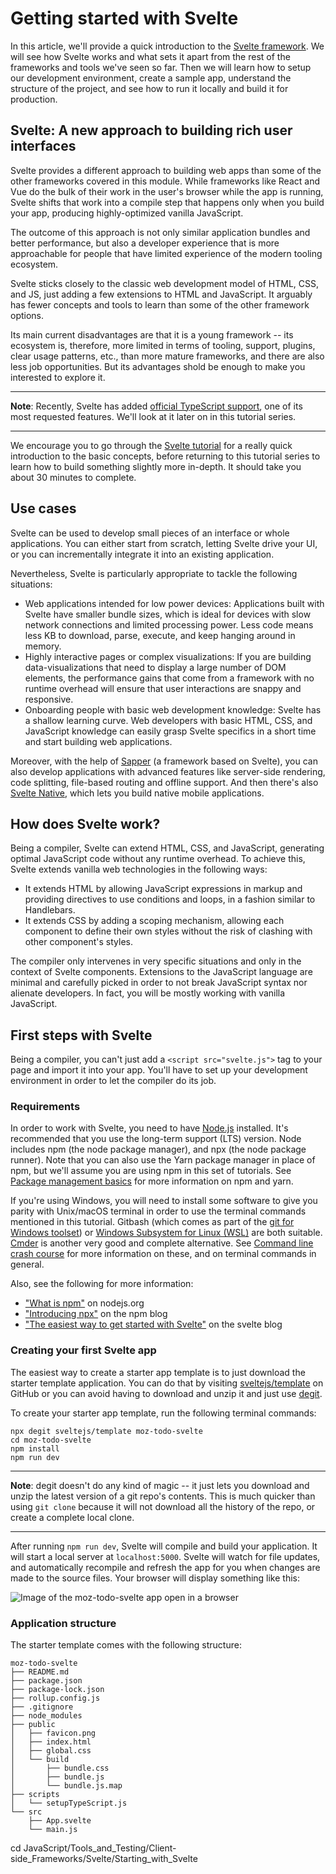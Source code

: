 # Getting started with Svelte

In this article, we'll provide a quick introduction to the [Svelte framework](). We will see how Svelte works and what sets it apart from the rest of the frameworks and tools we've seen so far. Then we will learn how to setup our development environment, create a sample app, understand the structure of the project, and see how to run it locally and build it for production.

## Svelte: A new approach to building rich user interfaces

Svelte provides a different approach to building web apps than some of the other frameworks covered in this module. While frameworks like React and Vue do the bulk of their work in the user's browser while the app is running, Svelte shifts that work into a compile step that happens only when you build your app, producing highly-optimized vanilla JavaScript.

The outcome of this approach is not only similar application bundles and better performance, but also a developer experience that is more approachable for people that have limited experience of the modern tooling ecosystem.

Svelte sticks closely to the classic web development model of HTML, CSS, and JS, just adding a few extensions to HTML and JavaScript. It arguably has fewer concepts and tools to learn than some of the other framework options.

Its main current disadvantages are that it is a young framework -- its ecosystem is, therefore, more limited in terms of tooling, support, plugins, clear usage patterns, etc., than more mature frameworks, and there are also less job opportunities. But its advantages shold be enough to make you interested to explore it.

<hr>

**Note**: Recently, Svelte has added [official TypeScript support](https://svelte.dev/blog/svelte-and-typescript), one of its most requested features. We'll look at it later on in this tutorial series.

<hr>

We encourage you to go through the [Svelte tutorial](https://svelte.dev/tutorial/basics) for a really quick introduction to the basic concepts, before returning to this tutorial series to learn how to build something slightly more in-depth. It should take you about 30 minutes to complete.

## Use cases

Svelte can be used to develop small pieces of an interface or whole applications. You can either start from scratch, letting Svelte drive your UI, or you can incrementally integrate it into an existing application.

Nevertheless, Svelte is particularly appropriate to tackle the following situations:

* Web applications intended for low power devices: Applications built with Svelte have smaller bundle sizes, which is ideal for devices with slow network connections and limited processing power. Less code means less KB to download, parse, execute, and keep hanging around in memory.
* Highly interactive pages or complex visualizations: If you are building data-visualizations that need to display a large number of DOM elements, the performance gains that come from a framework with no runtime overhead will ensure that user interactions are snappy and responsive.
* Onboarding people with basic web development knowledge: Svelte has a shallow learning curve. Web developers with basic HTML, CSS, and JavaScript knowledge can easily grasp Svelte specifics in a short time and start building web applications.

Moreover, with the help of [Sapper](https://sapper.svelte.dev/) (a framework based on Svelte), you can also develop applications with advanced features like server-side rendering, code splitting, file-based routing and offline support. And then there's also [Svelte Native](https://svelte-native.technology/), which lets you build native mobile applications.

## How does Svelte work?

Being a compiler, Svelte can extend HTML, CSS, and JavaScript, generating optimal JavaScript code without any runtime overhead. To achieve this, Svelte extends vanilla web technologies in the following ways:

* It extends HTML by allowing JavaScript expressions in markup and providing directives to use conditions and loops, in a fashion similar to Handlebars.
* It extends CSS by adding a scoping mechanism, allowing each component to define their own styles without the risk of clashing with other component's styles.

The compiler only intervenes in very specific situations and only in the context of Svelte components. Extensions to the JavaScript language are minimal and carefully picked in order to not break JavaScript syntax nor alienate developers. In fact, you will be mostly working with vanilla JavaScript.

## First steps with Svelte

Being a compiler, you can't just add a `<script src="svelte.js">` tag to your page and import it into your app. You'll have to set up your development environment in order to let the compiler do its job.

### Requirements

In order to work with Svelte, you need to have [Node.js](https://nodejs.org/en/) installed. It's recommended that you use the long-term support (LTS) version. Node includes npm (the node package manager), and npx (the node package runner). Note that you can also use the Yarn package manager in place of npm, but we'll assume you are using npm in this set of tutorials. See [Package management basics](https://github.com/AndrewSRea/My_Learning_Port/tree/main/JavaScript/Tools_and_Testing/Client-side_Web_Dev_Tools/Package_Mgmt_Basics#package-management-basics) for more information on npm and yarn.

If you're using Windows, you will need to install some software to give you parity with Unix/macOS terminal in order to use the terminal commands mentioned in this tutorial. Gitbash (which comes as part of the [git for Windows toolset](https://gitforwindows.org/)) or [Windows Subsystem for Linux (WSL)](https://docs.microsoft.com/en-us/windows/wsl/about) are both suitable. [Cmder](https://cmder.net/) is another very good and complete alternative. See [Command line crash course](https://github.com/AndrewSRea/My_Learning_Port/tree/main/JavaScript/Tools_and_Testing/Client-side_Web_Dev_Tools/Command_Line#command-line-crash-course) for more information on these, and on terminal commands in general.

Also, see the following for more information:

* ["What is npm"](https://nodejs.org/en/knowledge/getting-started/npm/what-is-npm/) on nodejs.org
* ["Introducing npx"](https://blog.npmjs.org/post/162869356040/introducing-npx-an-npm-package-runner) on the npm blog
* ["The easiest way to get started with Svelte"](https://svelte.dev/blog/the-easiest-way-to-get-started) on the svelte blog

### Creating your first Svelte app

The easiest way to create a starter app template is to just download the starter template application. You can do that by visiting [sveltejs/template](https://github.com/sveltejs/template) on GitHub or you can avoid having to download and unzip it and just use [degit](https://github.com/Rich-Harris/degit).

To create your starter app template, run the following terminal commands:
```
npx degit sveltejs/template moz-todo-svelte
cd moz-todo-svelte
npm install
npm run dev
```

<hr>

**Note**: degit doesn't do any kind of magic -- it just lets you download and unzip the latest version of a git repo's contents. This is much quicker than using `git clone` because it will not download all the history of the repo, or create a complete local clone.

<hr>

After running `npm run dev`, Svelte will compile and build your application. It will start a local server at `localhost:5000`. Svelte will watch for file updates, and automatically recompile and refresh the app for you when changes are made to the source files. Your browser will display something like this:

![Image of the moz-todo-svelte app open in a browser](https://developer.mozilla.org/en-US/docs/Learn/Tools_and_testing/Client-side_JavaScript_frameworks/Svelte_getting_started/01-svelte-starter-app.png)

### Application structure

The starter template comes with the following structure:
```
moz-todo-svelte
├── README.md
├── package.json
├── package-lock.json
├── rollup.config.js
├── .gitignore
├── node_modules
├── public
│   ├── favicon.png
│   ├── index.html
│   ├── global.css
│   └── build
│       ├── bundle.css
│       ├── bundle.js
│       └── bundle.js.map
├── scripts
│   └── setupTypeScript.js
└── src
    ├── App.svelte
    └── main.js
```







cd JavaScript/Tools_and_Testing/Client-side_Frameworks/Svelte/Starting_with_Svelte